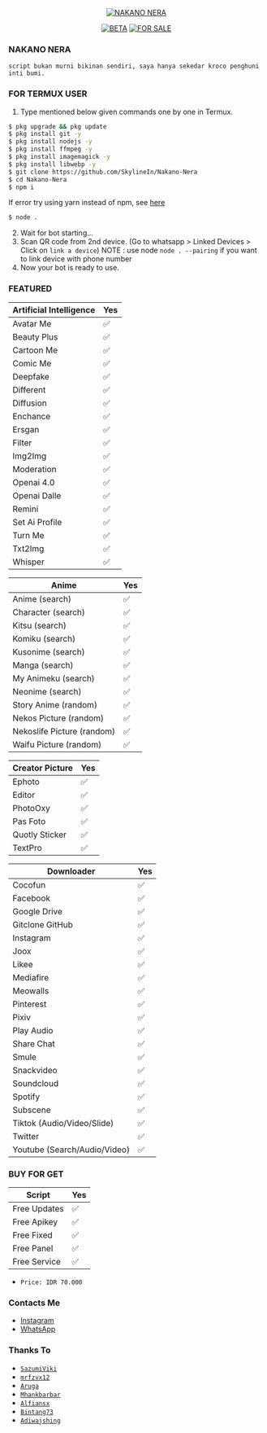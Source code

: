 </p>
<p align="center">
<a href="https://telegra.ph/file/dda8a14aa0061beba3af4.jpg"><img title="NAKANO NERA" src="https://telegra.ph/file/dda8a14aa0061beba3af4.jpg"></a>
<p align="center">
<a href="#"><img title="BETA" src="https://img.shields.io/badge/BETA-YES-blue.svg"></a>
<a href="#"><img title="FOR SALE" src="https://img.shields.io/badge/FORSALE-YES-blue.svg"></a>   
</p>

### NAKANO NERA
```script bukan murni bikinan sendiri, saya hanya sekedar kroco penghuni inti bumi.```
</div>



### FOR TERMUX USER
1. Type mentioned below given commands one by one in Termux.
```sh
$ pkg upgrade && pkg update
$ pkg install git -y
$ pkg install nodejs -y
$ pkg install ffmpeg -y
$ pkg install imagemagick -y
$ pkg install libwebp -y
$ git clone https://github.com/SkylineIn/Nakano-Nera
$ cd Nakano-Nera
$ npm i 
```
If error try using yarn instead of npm, see [here](https://github.com/BochilGaming/games-wabot/tree/multi-device#if-npm-install-failed--try--using-yarn-instead-of-npm)
```sh
$ node .
```
2. Wait for bot starting...
3. Scan QR code from 2nd device. (Go to whatsapp > Linked Devices > Click on `link a device`)
   NOTE : use node `node . --pairing` if you want to link device with phone number
4. Now your bot is ready to use.

### FEATURED

| Artificial Intelligence|Yes|
| ------------- | ------------- |
| Avatar Me|✅|
| Beauty Plus|✅|
| Cartoon Me|✅|
| Comic Me|✅|
| Deepfake|✅|
| Different|✅|
| Diffusion|✅|
| Enchance|✅|
| Ersgan|✅|
| Filter|✅|
| Img2Img|✅|
| Moderation|✅|
| Openai 4.0|✅|
| Openai Dalle|✅|
| Remini|✅|
| Set Ai Profile|✅|
| Turn Me|✅|
| Txt2Img|✅|
| Whisper|✅|

| Anime|Yes|
| ------------- | ------------- |
| Anime (search)|✅|
| Character (search)|✅|
| Kitsu (search)|✅|
| Komiku (search)|✅|
| Kusonime (search)|✅|
| Manga (search)|✅|
| My Animeku (search)|✅|
| Neonime (search)|✅|
| Story Anime (random)|✅|
| Nekos Picture (random)|✅|
| Nekoslife Picture (random)|✅|
| Waifu Picture (random)|✅|

| Creator Picture|Yes|
| ------------- | ------------- |
| Ephoto|✅|
| Editor|✅|
| PhotoOxy|✅|
| Pas Foto|✅|
| Quotly Sticker|✅|
| TextPro|✅|

| Downloader|Yes|
| ------------- | ------------- |
| Cocofun|✅|
| Facebook|✅|
| Google Drive|✅|
| Gitclone GitHub|✅|
| Instagram|✅|
| Joox|✅|
| Likee|✅|
| Mediafire|✅|
| Meowalls|✅|
| Pinterest|✅|
| Pixiv|✅|
| Play Audio|✅|
| Share Chat|✅|
| Smule|✅|
| Snackvideo|✅|
| Soundcloud|✅|
| Spotify|✅|
| Subscene|✅|
| Tiktok (Audio/Video/Slide)|✅|
| Twitter|✅|
| Youtube (Search/Audio/Video)|✅|


### BUY FOR GET
| Script |Yes|
| ------------- | ------------- |
| Free Updates|✅|
| Free Apikey|✅|
| Free Fixed|✅|
| Free Panel|✅|
| Free Service|✅|
* ```Price: IDR 70.000```

### Contacts Me
* [Instagram](https://www.instagram.com/skynkt)
* [WhatsApp](https://wa.me/6283131341678)


### Thanks To
* [`SazumiViki`](https://github.com/SazumiVicky)
* [`mrfzvx12`](https://github.com/mrfzvx12)
* [`Aruga`](https://github.com/ArugaZ)
* [`Mhankbarbar`](https://github.com/MhankBarBar)
* [`Alfiansx`](https://github.com/alfiansx)
* [`Bintang73`](https://github.com/Bintang73)
* [`Adiwajshing`](https://github.com/adiwajshing/Baileys)
